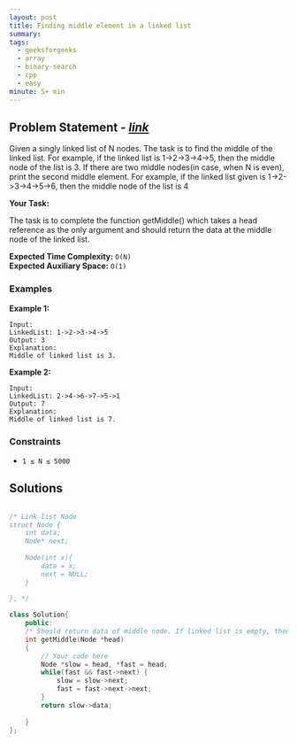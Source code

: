 ```yaml
---
layout: post
title: Finding middle element in a linked list
summary:
tags:
  - geeksforgeeks
  - array
  - binary-search
  - cpp
  - easy
minute: 5+ min
---
```


## Problem Statement - [_link_](https://practice.geeksforgeeks.org/problems/finding-middle-element-in-a-linked-list/1)

Given a singly linked list of N nodes.
The task is to find the middle of the linked list. For example, if the linked list is 1->2->3->4->5, then the middle node of the list is 3.
If there are two middle nodes(in case, when N is even), print the second middle element.
For example, if the linked list given is 1->2->3->4->5->6, then the middle node of the list is 4

**Your Task:**

The task is to complete the function getMiddle() which takes a head reference as the only argument and should return the data at the middle node of the linked list.


**Expected Time Complexity:** `O(N)`  
**Expected Auxiliary Space:** `O(1)`

### Examples

**Example 1:**

```
Input:
LinkedList: 1->2->3->4->5
Output: 3 
Explanation: 
Middle of linked list is 3.
```

**Example 2:**

```
Input:
LinkedList: 2->4->6->7->5->1
Output: 7 
Explanation: 
Middle of linked list is 7.
```

### Constraints

- `1 ≤ N ≤ 5000`

## Solutions

```cpp

/* Link list Node 
struct Node {
    int data;
    Node* next;
    
    Node(int x){
        data = x;
        next = NULL;
    }
    
}; */

class Solution{
    public:
    /* Should return data of middle node. If linked list is empty, then  -1*/
    int getMiddle(Node *head)
    {
        // Your code here
        Node *slow = head, *fast = head;
        while(fast && fast->next) {
            slow = slow->next;
            fast = fast->next->next;
        }
        return slow->data;
        
    }
};

```
